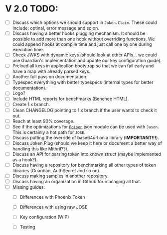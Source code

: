 # V 2.0 TODO:

- [ ] Discuss which options we should support in `Joken.Claim`. These could include: optinal, error message and so on.
- [ ] Discuss having a better hooks plugging mechanism. It should be possible to add more than one hook without overriding functions. We could append hooks at compile time and just call one by one during execution time.
- [ ] Check JWKS with dynamic keys (should look at other APIs... we could use Guardian's implementation and update our key configuration guide).
- [ ] Preload all keys in application bootstrap so that we can fail early and have a map with already parsed keys.
- [ ] Another full pass on documentation.
- [ ] Typespec everything with better typespecs (internal types for better documentation).
- [ ] Logo?
- [ ] Include HTML reports for benchmarks (Benchee HTML).
- [ ] Create 1.x branch.
- [ ] Clean CHANGELOG pointing to 1.x branch if the user wants to check it out.
- [ ] Reach at least 90% coverage.
- [ ] See if the optimizations for [`Poison`](https://github.com/potatosalad/erlang-jose/blob/master/lib/jose/poison/lexical_encoder.ex) json module can be used with `Jason`. This is certainly a hot path for `JOSE`.
- [ ] Discuss putting the override of base64url on a library (**IMPORTANT!!!**).
- [ ] Discuss Joken.Plug (should we keep it here or document a better way of handling this like Mithril??).
- [ ] Discuss an API for parsing token into known struct (maybe implemented as a hook?).
- [ ] Discuss having a repository for benchmarking all other types of token libraries (Guardian, AuthSecret and so on)
- [ ] Discuss making samples in another repository.
- [ ] Discuss having an organization in Github for managing all that.
- [ ] Missing guides:
  - [ ] Differences with Phoenix.Token
  - [ ] Differences with using raw JOSE
  - [ ] Key configuration (WIP)
  - [ ] Testing

